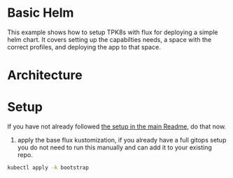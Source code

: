 # Basic Helm

This example shows how to setup TPK8s with flux for deploying a simple helm chart. It covers setting up the capabilties needs, a space with the correct profiles, and deploying the app to that space.

# Architecture




# Setup

If you have not already followed [the setup in the main Readme](../README.md#setup), do that now.


1. apply the base flux kustomization, if you already have a full gitops setup you do not need to run this manually and can add it to your existing repo.

```bash
kubectl apply -k bootstrap
```